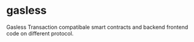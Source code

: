# gasless
Gasless Transaction compatibale smart contracts and backend frontend code on different protocol.
